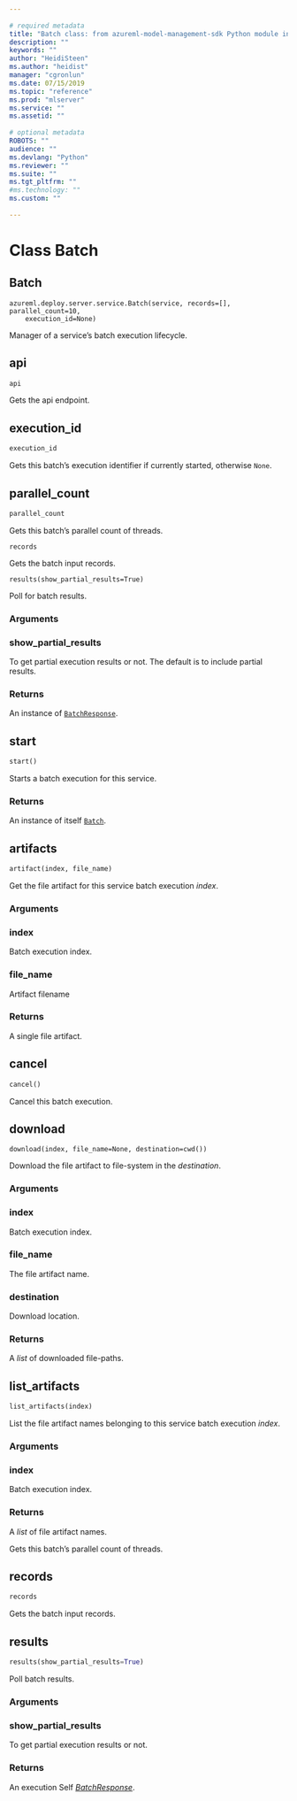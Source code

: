 ```yaml
--- 
 
# required metadata 
title: "Batch class: from azureml-model-management-sdk Python module in Machine Learning Server" 
description: "" 
keywords: "" 
author: "HeidiSteen" 
ms.author: "heidist"
manager: "cgronlun" 
ms.date: 07/15/2019
ms.topic: "reference" 
ms.prod: "mlserver" 
ms.service: "" 
ms.assetid: "" 
 
# optional metadata 
ROBOTS: "" 
audience: "" 
ms.devlang: "Python" 
ms.reviewer: "" 
ms.suite: "" 
ms.tgt_pltfrm: "" 
#ms.technology: "" 
ms.custom: "" 
 
---
```


# Class Batch


## Batch



```
azureml.deploy.server.service.Batch(service, records=[], parallel_count=10,
    execution_id=None)
```




Manager of a service’s batch execution lifecycle.



## api

```python
api
```




Gets the api endpoint.



## execution_id

```python
execution_id
```




Gets this batch’s execution identifier if currently started, otherwise
`None`.



## parallel_count

```python
parallel_count
```




Gets this batch’s parallel count of threads.



```
records
```




Gets the batch input records.



```
results(show_partial_results=True)
```




Poll for batch results.


### Arguments


### show_partial_results

To get partial execution results or not.
The default is to include partial results.


### Returns

An instance of [`BatchResponse`](batch-response.md).



## start

```python
start()
```




Starts a batch execution for this service.


### Returns

An instance of itself [`Batch`](Batch.md).

## artifacts

```python
artifact(index, file_name)
```

Get the file artifact for this service batch execution *index*.

### Arguments

### index

Batch execution index.

### file_name

Artifact filename

### Returns

A single file artifact.

## cancel

```python
cancel()
```

Cancel this batch execution.

## download



```
download(index, file_name=None, destination=cwd())
```


Download the file artifact to file-system in the *destination*.

### Arguments

### index

Batch execution index.

### file_name

The file artifact name.

### destination

Download location.

### Returns

A *list* of downloaded file-paths.

## list_artifacts

```python
list_artifacts(index)
```

List the file artifact names belonging to this service batch execution
*index*.

### Arguments

### index

Batch execution index.

### Returns

A *list* of file artifact names.

Gets this batch’s parallel count of threads.

## records

```python
records
```

Gets the batch input records.

## results

```python
results(show_partial_results=True)
```

Poll batch results.

### Arguments

### show_partial_results

To get partial execution results or not.

### Returns

An execution Self [*BatchResponse*](batch-response.md).
